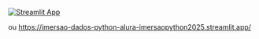 [![Streamlit App](https://static.streamlit.io/badges/streamlit_badge_black_white.svg)](https://imersao-dados-python-alura-imersaopython2025.streamlit.app/)

ou https://imersao-dados-python-alura-imersaopython2025.streamlit.app/
